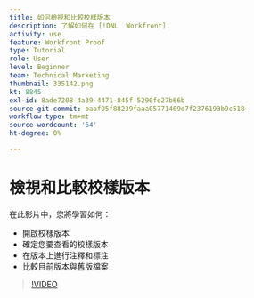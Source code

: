 ```yaml
---
title: 如何檢視和比較校樣版本
description: 了解如何在 [!DNL  Workfront].
activity: use
feature: Workfront Proof
type: Tutorial
role: User
level: Beginner
team: Technical Marketing
thumbnail: 335142.png
kt: 8845
exl-id: 8ade7208-4a39-4471-845f-5290fe27b66b
source-git-commit: baaf95f88239faaa05771409d7f2376193b9c518
workflow-type: tm+mt
source-wordcount: '64'
ht-degree: 0%

---
```


# 檢視和比較校樣版本

在此影片中，您將學習如何：

* 開啟校樣版本
* 確定您要查看的校樣版本
* 在版本上進行注釋和標注
* 比較目前版本與舊版檔案

>[!VIDEO](https://video.tv.adobe.com/v/335142/?quality=12)

<!--
## Learn more
* Compare proofs
-->
